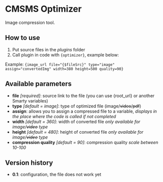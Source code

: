 # CMSMS Optimizer

Image compression tool.

## How to use

1. Put source files in the *plugins* folder
2. Call plugin in code with `{optimizer}`, example below:

Example:
`{image_url file="{$fileSrc}" type="image" assign="convertedImg" width=380 height=500 quality=90}`

## Available parameters

- **file** *[required]*: source link to the file (you can use {root_url} or another Smarty variables)
- **type** *[default = image]*: type of optimized file (image/~~video~~/~~pdf~~)
- **assign**: allows you to assign a compressed file to a variable, *displays in the place where the code is called if not completed*
- **width** *[default = 360]*: width of converted file *only available for image/~~video~~ type*
- **height** *[default = 480]*: height of converted file *only available for image/~~video~~ type*
- **compression quality** *[default = 90]*: compression quality *scale between 10-100*

## Version history

- **0.1**: configuration, the file does not work yet